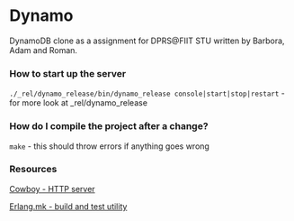 # Dynamo #

DynamoDB clone as a assignment for DPRS@FIIT STU written by Barbora, Adam and Roman.

### How to start up the server ###

`./_rel/dynamo_release/bin/dynamo_release console|start|stop|restart` - for more look at _rel/dynamo_release

### How do I compile the project after a change? ###
`make` - this should throw errors if anything goes wrong

### Resources ###

[Cowboy - HTTP server](https://github.com/ninenines/cowboy)

[Erlang.mk - build and test utility](https://github.com/ninenines/erlang.mk)